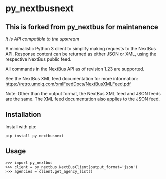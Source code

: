 # py_nextbusnext

## This is forked from py_nextbus for maintanence
_It is API compatible to the upstream_

A minimalistic Python 3 client to simplify making requests to the NextBus API. Response content can be returned as either JSON or XML, using the respective NextBus public feed.

All commands in the NextBus API as of revision 1.23 are supported.

See the NextBus XML feed documentation for more information: https://retro.umoiq.com/xmlFeedDocs/NextBusXMLFeed.pdf

Note: Other than the output format, the NextBus XML feed and JSON feeds are the same. The XML feed documentation also applies to the JSON feed.

Installation
---

Install with pip:

`pip install py-nextbusnext`

Usage
---

```
>>> import py_nextbus
>>> client = py_nextbus.NextBusClient(output_format='json')
>>> agencies = client.get_agency_list()
```
